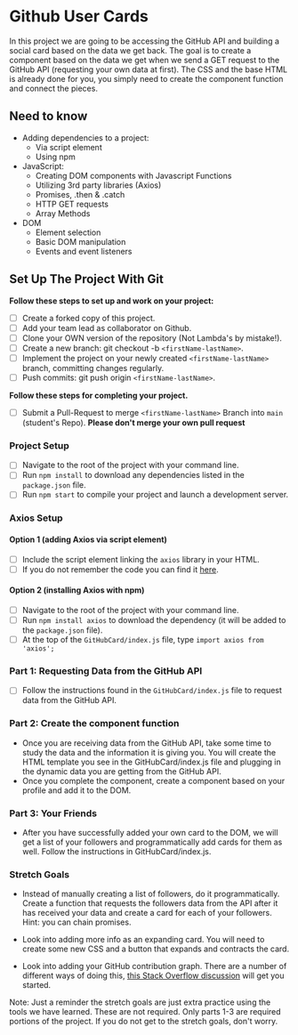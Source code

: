 # Github User Cards

In this project we are going to be accessing the GitHub API and building a social card based on the data we get back. The goal is to create a component based on the data we get when we send a GET request to the GitHub API (requesting your own data at first). The CSS and the base HTML is already done for you, you simply need to create the component function and connect the pieces.

## Need to know

- Adding dependencies to a project:
  - Via script element
  - Using npm
- JavaScript:
  - Creating DOM components with Javascript Functions
  - Utilizing 3rd party libraries (Axios)
  - Promises, .then & .catch
  - HTTP GET requests
  - Array Methods
- DOM
  - Element selection
  - Basic DOM manipulation
  - Events and event listeners

## Set Up The Project With Git

**Follow these steps to set up and work on your project:**

- [ ] Create a forked copy of this project.
- [ ] Add your team lead as collaborator on Github.
- [ ] Clone your OWN version of the repository (Not Lambda's by mistake!).
- [ ] Create a new branch: git checkout -b `<firstName-lastName>`.
- [ ] Implement the project on your newly created `<firstName-lastName>` branch, committing changes regularly.
- [ ] Push commits: git push origin `<firstName-lastName>`.

**Follow these steps for completing your project.**

- [ ] Submit a Pull-Request to merge `<firstName-lastName>` Branch into `main` (student's Repo). **Please don't merge your own pull request**

### Project Setup

- [ ] Navigate to the root of the project with your command line.
- [ ] Run `npm install` to download any dependencies listed in the `package.json` file.
- [ ] Run `npm start` to compile your project and launch a development server.

### Axios Setup

#### Option 1 (adding Axios via script element)

- [ ] Include the script element linking the `axios` library in your HTML.
- [ ] If you do not remember the code you can find it [here](https://github.com/axios/axios).

#### Option 2 (installing Axios with npm)

- [ ] Navigate to the root of the project with your command line.
- [ ] Run `npm install axios` to download the dependency (it will be added to the `package.json` file).
- [ ] At the top of the `GitHubCard/index.js` file, type `import axios from 'axios';`

### Part 1: Requesting Data from the GitHub API

- [ ] Follow the instructions found in the `GitHubCard/index.js` file to request data from the GitHub API.

### Part 2: Create the component function

- Once you are receiving data from the GitHub API, take some time to study the data and the information it is giving you. You will create the HTML template you see in the GitHubCard/index.js file and plugging in the dynamic data you are getting from the GitHub API.
- Once you complete the component, create a component based on your profile and add it to the DOM.

### Part 3: Your Friends

- After you have successfully added your own card to the DOM, we will get a list of your followers and programmatically add cards for them as well. Follow the instructions in GitHubCard/index.js.

### Stretch Goals

- Instead of manually creating a list of followers, do it programmatically. Create a function that requests the followers data from the API after it has received your data and create a card for each of your followers. Hint: you can chain promises.

- Look into adding more info as an expanding card. You will need to create some new CSS and a button that expands and contracts the card.

- Look into adding your GitHub contribution graph. There are a number of different ways of doing this, [this Stack Overflow discussion](https://stackoverflow.com/questions/34516592/embed-github-contributions-graph-in-website) will get you started.

Note: Just a reminder the stretch goals are just extra practice using the tools we have learned. These are not required. Only parts 1-3 are required portions of the project. If you do not get to the stretch goals, don't worry.
